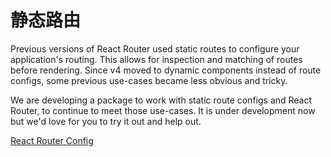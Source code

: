 # 静态路由

Previous versions of React Router used static routes to configure your application's routing. This allows for inspection and matching of routes before rendering. Since v4 moved to dynamic components instead of route configs, some previous use-cases became less obvious and tricky.

We are developing a package to work with static route configs and React Router, to continue to meet those use-cases. It is under development now but we'd love for you to try it out and help out.

[React Router Config](https://github.com/reacttraining/react-router/tree/master/packages/react-router-config)
